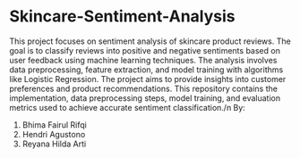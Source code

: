 # Skincare-Sentiment-Analysis

This project focuses on sentiment analysis of skincare product reviews. The goal is to classify reviews into positive and negative sentiments based on user feedback using machine learning techniques. The analysis involves data preprocessing, feature extraction, and model training with algorithms like Logistic Regression. The project aims to provide insights into customer preferences and product recommendations. This repository contains the implementation, data preprocessing steps, model training, and evaluation metrics used to achieve accurate sentiment classification./n
By:
1. Bhima Fairul Rifqi
2. Hendri Agustono
3. Reyana Hilda Arti
